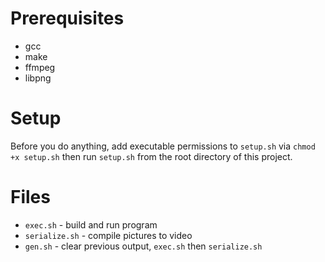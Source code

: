 # Prerequisites
* gcc
* make
* ffmpeg
* libpng

# Setup

Before you do anything, add executable permissions to `setup.sh` via `chmod +x setup.sh` then run `setup.sh` from the root directory of this project.

# Files
* `exec.sh` - build and run program
* `serialize.sh` - compile pictures to video
* `gen.sh` - clear previous output, `exec.sh` then `serialize.sh`